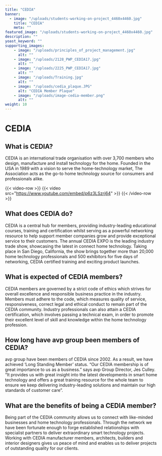 ```yaml
---
title: "CEDIA"
banner: 
  - image: "/uploads/students-working-on-project_4460x4460.jpg"
    title: "CEDIA"
    meta: ""
featured_image: "/uploads/students-working-on-project_4460x4460.jpg"
description: ""
yoast_keyword: ""
supporting_images: 
    - image: "/uploads/principles_of_project_management.jpg"
      alt: ""
    - image: "/uploads/2128_PWP_CEDIA17.jpg"
      alt: ""
    - image: "/uploads/2225_PWP_CEDIA17.jpg"
      alt: ""
    - image: "/uploads/Training.jpg"
      alt: ""
    - image: "/uploads/cedia_plaque.JPG"
      alt: "CEDIA Member Plaque"
    - image: "/uploads/image-cedia-member.png"
      alt: ""
weight: 10
---
```


# CEDIA

## What is CEDIA?

CEDIA is an international trade organisation with over 3,700 members who design, manufacture and install technology for the home. Founded in the USA in 1989 with a vision to serve the home-technology market, The Association acts as the go-to home technology source for consumers and professionals alike. 

{{< video-row >}}
  {{< video src="https://www.youtube.com/embed/p6z3LSzrj64" >}}
{{< /video-row >}}

## What does CEDIA do?

CEDIA is a central hub for members, providing industry-leading educational courses, training and certification whilst serving as a powerful networking resource to help support member companies grow and provide exceptional service to their customers. The annual CEDIA EXPO is the leading industry trade show, showcasing the latest in connect home technology. Taking place in San Diego, California, the show brings together more than 20,000 home technology professionals and 500 exhibitors for five days of networking, CEDIA certified training and exciting product launches.

## What is expected of CEDIA members?

CEDIA members are governed by a strict code of ethics which strives for overall excellence and responsible business practice in the industry. Members must adhere to the code, which measures quality of service, responsiveness, correct legal and ethical conduct to remain part of the CEDIA community. Industry professionals can also attain a CEDIA certification, which involves passing a technical exam, in order to promote their excellent level of skill and knowledge within the home technology profession.

## How long have avp group been members of CEDIA?

avp group have been members of CEDIA since 2002. As a result, we have achieved ‘Long Standing Member’ status. “Our CEDIA membership is of great importance to us as a business.” says avp Group Director, Jes Culley. “It provides us with great insight into the latest developments in smart home technology and offers a great training resource for the whole team to ensure we keep delivering industry-leading solutions and maintain our high standards of customer care”.

## What are the benefits of being a CEDIA member?

Being part of the CEDIA community allows us to connect with like-minded businesses and home technology professionals. Through the network we have been fortunate enough to forge established relationships with specialist partners to deliver extraordinary smart technology projects. Working with CEDIA manufacturer members, architects, builders and interior designers gives us peace of mind and enables us to deliver projects of outstanding quality for our clients. 

